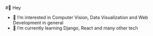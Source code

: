 #👋 Hey

- 👀 I’m interested in Computer Vision, Data Visualization and Web Development in general
- 🌱 I’m currently learning Django, React and many other tech

<!---
peviss/peviss is a ✨ special ✨ repository because its `README.md` (this file) appears on your GitHub profile.
You can click the Preview link to take a look at your changes.
--->
